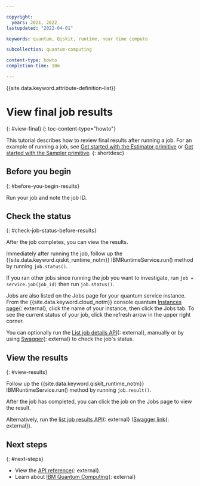 ```yaml
---

copyright:
  years: 2021, 2022
lastupdated: "2022-04-01"

keywords: quantum, Qiskit, runtime, near time compute

subcollection: quantum-computing

content-type: howto
completion-time: 10m

---
```


{{site.data.keyword.attribute-definition-list}}


# View final job results
{: #view-final}
{: toc-content-type="howto"}

This tutorial describes how to review final results after running a job. For an example of running a job, see [Get started with the Estimator primitive](/docs/quantum-computing?topic=quantum-computing-example-estimator) or [Get started with the Sampler primitive](/docs/quantum-computing?topic=quantum-computing-example-sampler).
{: shortdesc}

## Before you begin
{: #before-you-begin-results}

Run your job and note the job ID.

## Check the status
{: #check-job-status-before-results}

After the job completes, you can view the results.

Immediately after running the job, follow up the {{site.data.keyword.qiskit_runtime_notm}} IBMRuntimeService.run() method by running `job.status()`.

If you ran other jobs since running the job you want to investigate, run `job = service.job(job_id)` then run `job.status()`.

Jobs are also listed on the Jobs page for your quantum service instance.  From the {{site.data.keyword.cloud_notm}} console quantum [Instances page](https://cloud.ibm.com/quantum/instances){: external}, click the name of your instance, then click the Jobs tab.  To see the current status of your job, click the refresh arrow in the upper right corner.

You can optionally run the [List job details API](/apidocs/quantum-computing#get-job-details-jid){: external}, manually or by using [Swagger](https://us-east.quantum-computing.cloud.ibm.com/openapi/#/Jobs/get_job_details_jid){: external} to check the job's status.


## View the results
{: #view-results}


Follow up the {{site.data.keyword.qiskit_runtime_notm}} IBMRuntimeService.run() method by running `job.result()`.

After the job has completed, you can click the job on the Jobs page to view the result.

Alternatively, run the [list job results API](/apidocs/quantum-computing#get-job-results-jid){: external} ([Swagger link](https://us-east.quantum-computing.cloud.ibm.com/openapi/#/Jobs/get_job_results_jid){: external}).

## Next steps
{: #next-steps}

- View the [API reference](/apidocs/quantum-computing/quantum-computing){: external}.
- Learn about [IBM Quantum Computing](https://www.ibm.com/quantum-computing/){: external}
